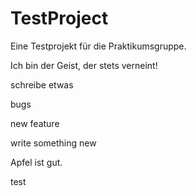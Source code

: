 # TestProject

Eine Testprojekt für die Praktikumsgruppe.

Ich bin der Geist, der stets verneint!


schreibe etwas



bugs

new feature



write something new

Apfel ist gut.

test
